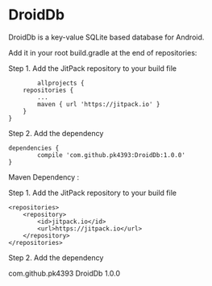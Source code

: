 # DroidDb
DroidDb is a key-value SQLite based database for Android.

Add it in your root build.gradle at the end of repositories:

 Step 1. Add the JitPack repository to your build file
 
			allprojects {
		repositories {
			...
			maven { url 'https://jitpack.io' }
		}
	}
  
Step 2. Add the dependency

	dependencies {
	        compile 'com.github.pk4393:DroidDb:1.0.0'
	}
  
  Maven Dependency :
  
  Step 1. Add the JitPack repository to your build file
 
 	<repositories>
		<repository>
		    <id>jitpack.io</id>
		    <url>https://jitpack.io</url>
		</repository>
	</repositories>
  
Step 2. Add the dependency

<dependency>
	    <groupId>com.github.pk4393</groupId>
	    <artifactId>DroidDb</artifactId>
	    <version>1.0.0</version>
</dependency>
